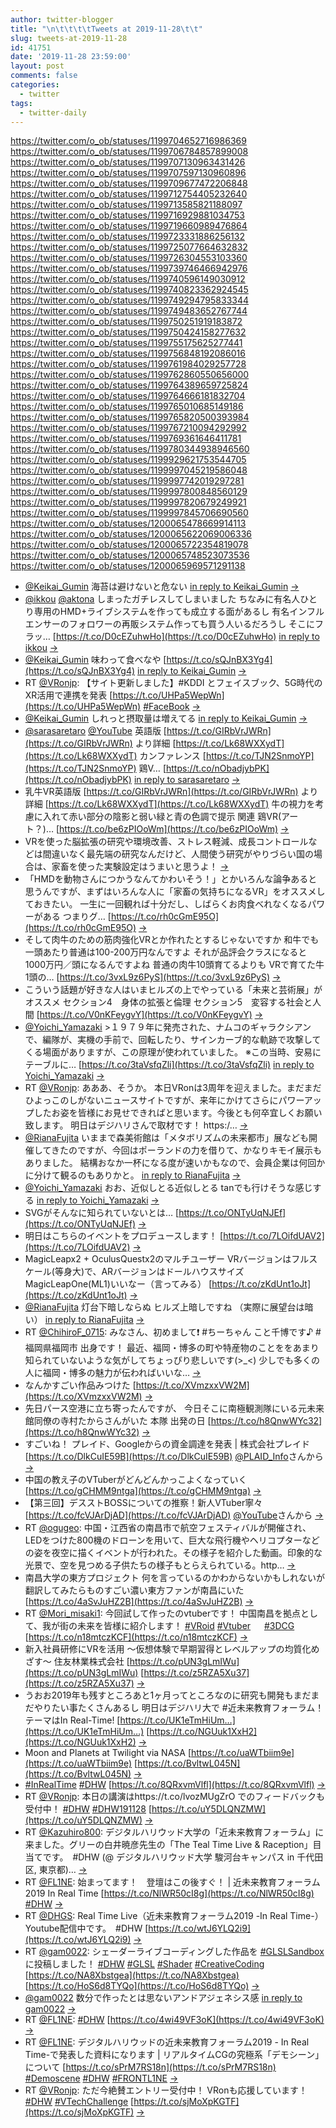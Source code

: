 ```yaml
---
author: twitter-blogger
title: "\n\t\t\t\tTweets at 2019-11-28\t\t"
slug: tweets-at-2019-11-28
id: 41751
date: '2019-11-28 23:59:00'
layout: post
comments: false
categories:
  - twitter
tags:
  - twitter-daily
---
```


https://twitter.com/o_ob/statuses/1199704652716986369 https://twitter.com/o_ob/statuses/1199706784857899008 https://twitter.com/o_ob/statuses/1199707130963431426 https://twitter.com/o_ob/statuses/1199707597130960896 https://twitter.com/o_ob/statuses/1199709677472206848 https://twitter.com/o_ob/statuses/1199712754405232640 https://twitter.com/o_ob/statuses/1199713585821188097 https://twitter.com/o_ob/statuses/1199716929881034753 https://twitter.com/o_ob/statuses/1199719660989476864 https://twitter.com/o_ob/statuses/1199723331886256132 https://twitter.com/o_ob/statuses/1199725077664632832 https://twitter.com/o_ob/statuses/1199726304553103360 https://twitter.com/o_ob/statuses/1199739746466942976 https://twitter.com/o_ob/statuses/1199740596149030912 https://twitter.com/o_ob/statuses/1199740823362924545 https://twitter.com/o_ob/statuses/1199749294795833344 https://twitter.com/o_ob/statuses/1199749483652767744 https://twitter.com/o_ob/statuses/1199750251919183872 https://twitter.com/o_ob/statuses/1199750424158277632 https://twitter.com/o_ob/statuses/1199755175625277441 https://twitter.com/o_ob/statuses/1199756848192086016 https://twitter.com/o_ob/statuses/1199761984029257728 https://twitter.com/o_ob/statuses/1199762860550656000 https://twitter.com/o_ob/statuses/1199764389659725824 https://twitter.com/o_ob/statuses/1199764666181832704 https://twitter.com/o_ob/statuses/1199765010685149186 https://twitter.com/o_ob/statuses/1199765820500393984 https://twitter.com/o_ob/statuses/1199767210094292992 https://twitter.com/o_ob/statuses/1199769361646411781 https://twitter.com/o_ob/statuses/1199780344938946560 https://twitter.com/o_ob/statuses/1199929621753544705 https://twitter.com/o_ob/statuses/1199997045219586048 https://twitter.com/o_ob/statuses/1199997742019297281 https://twitter.com/o_ob/statuses/1199997800848560129 https://twitter.com/o_ob/statuses/1199997820679249921 https://twitter.com/o_ob/statuses/1199997845706690560 https://twitter.com/o_ob/statuses/1200065478669914113 https://twitter.com/o_ob/statuses/1200065622069006336 https://twitter.com/o_ob/statuses/1200065722354819078 https://twitter.com/o_ob/statuses/1200065748523073536 https://twitter.com/o_ob/statuses/1200065969571291138  

*   [@Keikai_Gumin](https://twitter.com/Keikai_Gumin) 海苔は避けないと危ない [in reply to Keikai_Gumin](https://twitter.com/Keikai_Gumin/statuses/1199702020539633665) [->](https://twitter.com/o_ob/statuses/1199704652716986369)
*   [@ikkou](https://twitter.com/ikkou) [@aktona](https://twitter.com/aktona) しまったガチレスしてしまいました ちなみに有名人ひとり専用のHMD+ライブシステムを作っても成立する面があるし 有名インフルエンサーのフォロワーの再販システム作っても買う人いるだろうし そこにフラッ… [https://t.co/D0cEZuhwHo](https://t.co/D0cEZuhwHo) [in reply to ikkou](https://twitter.com/ikkou/statuses/1199705705764155392) [->](https://twitter.com/o_ob/statuses/1199706784857899008)
*   [@Keikai_Gumin](https://twitter.com/Keikai_Gumin) 味わって食べなや [https://t.co/sQJnBX3Yg4](https://t.co/sQJnBX3Yg4) [in reply to Keikai_Gumin](https://twitter.com/Keikai_Gumin/statuses/1199706184346791942) [->](https://twitter.com/o_ob/statuses/1199707130963431426)
*   RT [@VRonjp](https://twitter.com/VRonjp): 【サイト更新しました】#KDDI とフェイスブック、5G時代のXR活用で連携を発表 [https://t.co/UHPa5WepWn](https://t.co/UHPa5WepWn) [#FaceBook](https://twitter.com/search?q=%23FaceBook&src=hash) [->](https://twitter.com/o_ob/statuses/1199707597130960896)
*   [@Keikai_Gumin](https://twitter.com/Keikai_Gumin) しれっと摂取量は増えてる [in reply to Keikai_Gumin](https://twitter.com/Keikai_Gumin/statuses/1199708542166396928) [->](https://twitter.com/o_ob/statuses/1199709677472206848)
*   [@sarasaretaro](https://twitter.com/sarasaretaro) [@YouTube](https://twitter.com/YouTube) 英語版 [https://t.co/GIRbVrJWRn](https://t.co/GIRbVrJWRn) より詳細 [https://t.co/Lk68WXXydT](https://t.co/Lk68WXXydT) カンファレンス [https://t.co/TJN2SnmoYP](https://t.co/TJN2SnmoYP) 鶏V… [https://t.co/nObadjybPK](https://t.co/nObadjybPK) [in reply to sarasaretaro](https://twitter.com/sarasaretaro/statuses/1199581629880029184) [->](https://twitter.com/o_ob/statuses/1199712754405232640)
*   乳牛VR英語版 [https://t.co/GIRbVrJWRn](https://t.co/GIRbVrJWRn) より詳細 [https://t.co/Lk68WXXydT](https://t.co/Lk68WXXydT) 牛の視力を考慮に入れて赤い部分の陰影と弱い緑と青の色調で提示 関連 鶏VR(アート？)… [https://t.co/be6zPIOoWm](https://t.co/be6zPIOoWm) [->](https://twitter.com/o_ob/statuses/1199713585821188097)
*   VRを使った脳拡張の研究や環境改善、ストレス軽減、成長コントロールなどは間違いなく最先端の研究なんだけど、人間使う研究がやりづらい国の場合は、家畜を使った実験設定はうまいと思うよ！ [->](https://twitter.com/o_ob/statuses/1199716929881034753)
*   「HMDを動物さんにつかうなんてかわいそう！」とかいろんな論争あると思うんですが、まずはいろんな人に「家畜の気持ちになるVR」をオススメしておきたい。 一生に一回観れば十分だし、しばらくお肉食べれなくなるパワーがある つまりグ… [https://t.co/rh0cGmE95O](https://t.co/rh0cGmE95O) [->](https://twitter.com/o_ob/statuses/1199719660989476864)
*   そして肉牛のための筋肉強化VRとか作れたとするじゃないですか 和牛でも一頭あたり普通は100-200万円なんですよ それが品評会クラスになると1000万円／頭になるんですよね 普通の肉牛10頭育てるよりも VRで育てた牛1頭の… [https://t.co/3vxL9z6PyS](https://t.co/3vxL9z6PyS) [->](https://twitter.com/o_ob/statuses/1199723331886256132)
*   こういう話題が好きな人はいまヒルズの上でやっている「未来と芸術展」がオススメ セクション4　身体の拡張と倫理 セクション5　変容する社会と人間 [https://t.co/V0nKFeygvY](https://t.co/V0nKFeygvY) [->](https://twitter.com/o_ob/statuses/1199725077664632832)
*   [@Yoichi_Yamazaki](https://twitter.com/Yoichi_Yamazaki) >１９７９年に発売された、ナムコのギャラクシアンで、編隊が、実機の手前で、回転したり、サインカーブ的な軌跡で攻撃してくる場面がありますが、この原理が使われていました。 ※この当時、安易にテーブルに… [https://t.co/3taVsfqZli](https://t.co/3taVsfqZli) [in reply to Yoichi_Yamazaki](https://twitter.com/Yoichi_Yamazaki/statuses/1199695576301850625) [->](https://twitter.com/o_ob/statuses/1199726304553103360)
*   RT [@VRonjp](https://twitter.com/VRonjp): あああ、そうか。 本日VRonは3周年を迎えました。まだまだひよっこのしがないニュースサイトですが、来年にかけてさらにパワーアップしたお姿を皆様にお見せできればと思います。今後とも何卒宜しくお願い致します。 明日はデジハリさんで取材です！ https:/… [->](https://twitter.com/o_ob/statuses/1199739746466942976)
*   [@RianaFujita](https://twitter.com/RianaFujita) いままで森美術館は「メタボリズムの未来都市」展なども開催してきたのですが、今回はポーランドの力を借りて、かなりキモイ展示もありました。 結構おなか一杯になる度が速いかもなので、会員企業は何回かに分けて観るのもありかと。 [in reply to RianaFujita](https://twitter.com/RianaFujita/statuses/1199734621337862144) [->](https://twitter.com/o_ob/statuses/1199740596149030912)
*   [@Yoichi_Yamazaki](https://twitter.com/Yoichi_Yamazaki) おお、近似しとる近似しとる tanでも行けそうな感じする [in reply to Yoichi_Yamazaki](https://twitter.com/Yoichi_Yamazaki/statuses/1199733216451551232) [->](https://twitter.com/o_ob/statuses/1199740823362924545)
*   SVGがそんなに知られていないとは… [https://t.co/ONTyUqNJEf](https://t.co/ONTyUqNJEf) [->](https://twitter.com/o_ob/statuses/1199749294795833344)
*   明日はこちらのイベントをプロデュースします！ [https://t.co/7LOifdUAV2](https://t.co/7LOifdUAV2) [->](https://twitter.com/o_ob/statuses/1199749483652767744)
*   MagicLeapx2 + OculusQuestx2のマルチユーザー VRバージョンはフルスケール(等身大)で、ARバージョンはドールハウスサイズ MagicLeapOne(ML1)いいなー（言ってみる） [https://t.co/zKdUnt1oJt](https://t.co/zKdUnt1oJt) [->](https://twitter.com/o_ob/statuses/1199750251919183872)
*   [@RianaFujita](https://twitter.com/RianaFujita) 灯台下暗しならぬ ヒルズ上暗しですね （実際に展望台は暗い） [in reply to RianaFujita](https://twitter.com/RianaFujita/statuses/1199745052827738113) [->](https://twitter.com/o_ob/statuses/1199750424158277632)
*   RT [@ChihiroF_0715](https://twitter.com/ChihiroF_0715): みなさん、初めまして❗️ #ちーちゃん こと千博です♪ #福岡県福岡市 出身です！ 最近、福岡・博多の町や特産物のことををあまり知られていないような気がしてちょっぴり悲しいです(>_<) 少しでも多くの人に福岡・博多の魅力が伝わればいいな… [->](https://twitter.com/o_ob/statuses/1199755175625277441)
*   なんかすごい作品みつけた [https://t.co/XVmzxxVW2M](https://t.co/XVmzxxVW2M) [->](https://twitter.com/o_ob/statuses/1199756848192086016)
*   先日パース空港に立ち寄ったんですが、 今日そこに南極観測隊にいる元未来館同僚の寺村たからさんがいた 本隊 出発の日 [https://t.co/h8QnwWYc32](https://t.co/h8QnwWYc32) [->](https://twitter.com/o_ob/statuses/1199761984029257728)
*   すごいね！ プレイド、Googleからの資金調達を発表 | 株式会社プレイド [https://t.co/DlkCuIE59B](https://t.co/DlkCuIE59B) [@PLAID_Info](https://twitter.com/PLAID_Info)さんから [->](https://twitter.com/o_ob/statuses/1199762860550656000)
*   中国の教え子のVTuberがどんどんかっこよくなっていく [https://t.co/gCHMM9ntga](https://t.co/gCHMM9ntga) [->](https://twitter.com/o_ob/statuses/1199764389659725824)
*   【第三回】デスストBOSSについての推察！新人VTuber寧々 [https://t.co/fcVJArDjAD](https://t.co/fcVJArDjAD) [@YouTube](https://twitter.com/YouTube)さんから [->](https://twitter.com/o_ob/statuses/1199764666181832704)
*   RT [@ogugeo](https://twitter.com/ogugeo): 中国・江西省の南昌市で航空フェスティバルが開催され、LEDをつけた800機のドローンを用いて、巨大な飛行機やヘリコプターなどの姿を夜空に描くイベントが行われた。その様子を紹介した動画。印象的な光景で、空を見つめる子供たちの様子もとらえられている。http… [->](https://twitter.com/o_ob/statuses/1199765010685149186)
*   南昌大学の東方プロジェクト 何を言っているのかわからないかもしれないが 翻訳してみたらものすごい濃い東方ファンが南昌にいた [https://t.co/4aSvJuHZ2B](https://t.co/4aSvJuHZ2B) [->](https://twitter.com/o_ob/statuses/1199765820500393984)
*   RT [@Mori_misaki1](https://twitter.com/Mori_misaki1): 今回試して作ったのvtuberです！ 中国南昌を拠点として、我が街の未来を皆様に紹介します！ [#VRoid](https://twitter.com/search?q=%23VRoid&src=hash) [#Vtuber](https://twitter.com/search?q=%23Vtuber&src=hash) 　 [#3DCG](https://twitter.com/search?q=%233DCG&src=hash) [https://t.co/n18mtczKCF](https://t.co/n18mtczKCF) [->](https://twitter.com/o_ob/statuses/1199767210094292992)
*   新入社員研修にVRを活用 ～仮想体験で早期習得とレベルアップの均質化めざす～ 住友林業株式会社 [https://t.co/pUN3gLmIWu](https://t.co/pUN3gLmIWu) [https://t.co/z5RZA5Xu37](https://t.co/z5RZA5Xu37) [->](https://twitter.com/o_ob/statuses/1199769361646411781)
*   うおお2019年も残すところあと1ヶ月ってところなのに研究も開発もまだまだやりたい事たくさんあるし 明日はデジハリ大で #近未来教育フォーラム！ テーマはIn Real-Time! [https://t.co/UK1eTmHiUm…](https://t.co/UK1eTmHiUm…) [https://t.co/NGUuk1XxH2](https://t.co/NGUuk1XxH2) [->](https://twitter.com/o_ob/statuses/1199780344938946560)
*   Moon and Planets at Twilight via NASA [https://t.co/uaWTbiim9e](https://t.co/uaWTbiim9e) [https://t.co/BvltwL045N](https://t.co/BvltwL045N) [->](https://twitter.com/o_ob/statuses/1199929621753544705)
*   [#InRealTime](https://twitter.com/search?q=%23InRealTime&src=hash) [#DHW](https://twitter.com/search?q=%23DHW&src=hash) [https://t.co/8QRxvmVlfl](https://t.co/8QRxvmVlfl) [->](https://twitter.com/o_ob/statuses/1199997045219586048)
*   RT [@VRonjp](https://twitter.com/VRonjp): 本日の講演はhttps://t.co/lvozMUgZrO でのフィードバックも受付中！ [#DHW](https://twitter.com/search?q=%23DHW&src=hash) [#DHW191128](https://twitter.com/search?q=%23DHW191128&src=hash) [https://t.co/uY5DLQNZMW](https://t.co/uY5DLQNZMW) [->](https://twitter.com/o_ob/statuses/1199997742019297281)
*   RT [@Kazuhiro800](https://twitter.com/Kazuhiro800): デジタルハリウッド大学の「近未来教育フォーラム」に来ました。グリーの白井暁彦先生の「The Teal Time Live & Raception」目当てです。　#DHW (@ デジタルハリウッド大学 駿河台キャンパス in 千代田区, 東京都)… [->](https://twitter.com/o_ob/statuses/1199997800848560129)
*   RT [@FL1NE](https://twitter.com/FL1NE): 始まってます！　登壇はこの後すぐ！ | 近未来教育フォーラム2019 In Real Time [https://t.co/NlWR50cI8g](https://t.co/NlWR50cI8g) [#DHW](https://twitter.com/search?q=%23DHW&src=hash) [->](https://twitter.com/o_ob/statuses/1199997820679249921)
*   RT [@DHGS](https://twitter.com/DHGS): Real Time Live（近未来教育フォーラム2019 -In Real Time-） Youtube配信中です。　#DHW [https://t.co/wtJ6YLQ2i9](https://t.co/wtJ6YLQ2i9) [->](https://twitter.com/o_ob/statuses/1199997845706690560)
*   RT [@gam0022](https://twitter.com/gam0022): シェーダーライブコーディングした作品を [#GLSLSandbox](https://twitter.com/search?q=%23GLSLSandbox&src=hash) に投稿しました！ [#DHW](https://twitter.com/search?q=%23DHW&src=hash) [#GLSL](https://twitter.com/search?q=%23GLSL&src=hash) [#Shader](https://twitter.com/search?q=%23Shader&src=hash) [#CreativeCoding](https://twitter.com/search?q=%23CreativeCoding&src=hash) [https://t.co/NA8Xbstgea](https://t.co/NA8Xbstgea) [https://t.co/HoS6d8TYQo](https://t.co/HoS6d8TYQo) [->](https://twitter.com/o_ob/statuses/1200065478669914113)
*   [@gam0022](https://twitter.com/gam0022) 数分で作ったとは思ないアンドアジェネシス感 [in reply to gam0022](https://twitter.com/gam0022/statuses/1200002016631635968) [->](https://twitter.com/o_ob/statuses/1200065622069006336)
*   RT [@FL1NE](https://twitter.com/FL1NE): [#DHW](https://twitter.com/search?q=%23DHW&src=hash) [https://t.co/4wi49VF3oK](https://t.co/4wi49VF3oK) [->](https://twitter.com/o_ob/statuses/1200065722354819078)
*   RT [@FL1NE](https://twitter.com/FL1NE): デジタルハリウッドの近未来教育フォーラム2019 - In Real Time-で発表した資料になります | リアルタイムCGの究極系「デモシーン」について [https://t.co/sPrM7RS18n](https://t.co/sPrM7RS18n) [#Demoscene](https://twitter.com/search?q=%23Demoscene&src=hash) [#DHW](https://twitter.com/search?q=%23DHW&src=hash) [#FRONTL1NE](https://twitter.com/search?q=%23FRONTL1NE&src=hash) [->](https://twitter.com/o_ob/statuses/1200065748523073536)
*   RT [@VRonjp](https://twitter.com/VRonjp): ただ今絶賛エントリー受付中！ VRonも応援しています！ [#DHW](https://twitter.com/search?q=%23DHW&src=hash) [#VTechChallenge](https://twitter.com/search?q=%23VTechChallenge&src=hash) [https://t.co/sjMoXpKGTF](https://t.co/sjMoXpKGTF) [->](https://twitter.com/o_ob/statuses/1200065969571291138)